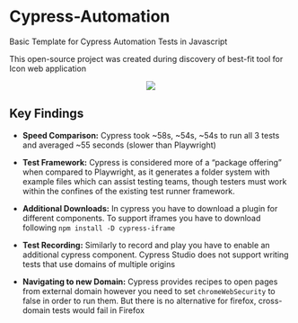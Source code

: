 # Cypress-Automation
Basic Template for Cypress Automation Tests in Javascript

This open-source project was created during discovery of best-fit tool for Icon web application
<div align="center">
  <img src="https://www.perfecto.io/sites/default/files/image/2022-09/social-blog-cypress-vs-playwright.jpg"><br>
</div>

## Key Findings

* **Speed Comparison:** Cypress took ~58s, ~54s, ~54s  to run all 3 tests and averaged ~55 seconds (slower than Playwright)

* **Test Framework:** Cypress is considered more of a “package offering” when compared to Playwright, as it generates a folder system with example files which can assist testing teams, though testers must work within the confines of the existing test runner framework.

* **Additional Downloads:** In cypress you have to download a plugin for different components. To support iframes you have to download following
 ```npm install -D cypress-iframe```  

* **Test Recording:** Similarly to record and play you have to enable an additional cypress component. Cypress Studio does not support writing tests that use domains of multiple origins

* **Navigating to new Domain:** Cypress provides recipes to open pages from external domain however you need to set ```chromeWebSecurity``` to false in order to run them. But there is no alternative for firefox, cross-domain tests would fail in Firefox
